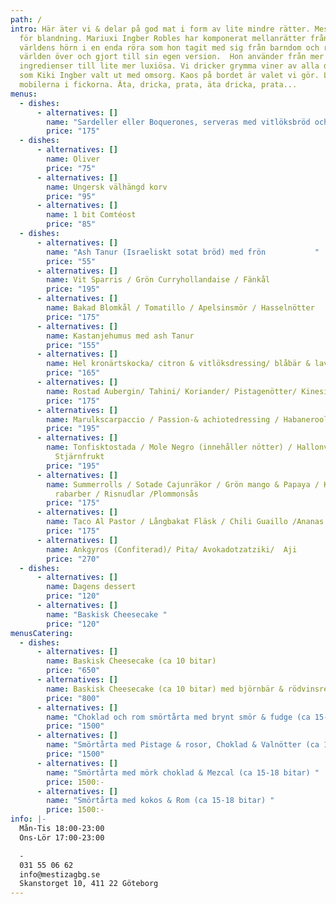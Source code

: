 ```yaml
---
path: /
intro: Här äter vi & delar på god mat i form av lite mindre rätter. Mestiza står
  för blandning. Mariuxi Ingber Robles har komponerat mellanrätter från alla
  världens hörn i en enda röra som hon tagit med sig från barndom och resor
  världen över och gjort till sin egen version.  Hon använder från mer enkla
  ingredienser till lite mer luxiösa. Vi dricker grymma viner av alla dess slag,
  som Kiki Ingber valt ut med omsorg. Kaos på bordet är valet vi gör. Lämna
  mobilerna i fickorna. Äta, dricka, prata, äta dricka, prata...
menus:
  - dishes:
      - alternatives: []
        name: "Sardeller eller Boquerones, serveras med vitlöksbröd och citron. "
        price: "175"
  - dishes:
      - alternatives: []
        name: Oliver
        price: "75"
      - alternatives: []
        name: Ungersk välhängd korv
        price: "95"
      - alternatives: []
        name: 1 bit Comtéost
        price: "85"
  - dishes:
      - alternatives: []
        name: "Ash Tanur (Israeliskt sotat bröd) med frön           "
        price: "55"
      - alternatives: []
        name: Vit Sparris / Grön Curryhollandaise / Fänkål
        price: "195"
      - alternatives: []
        name: Bakad Blomkål / Tomatillo / Apelsinsmör / Hasselnötter
        price: "175"
      - alternatives: []
        name: Kastanjehumus med ash Tanur
        price: "155"
      - alternatives: []
        name: Hel kronärtskocka/ citron & vitlöksdressing/ blåbär & lavendelmajo
        price: "165"
      - alternatives: []
        name: Rostad Aubergin/ Tahini/ Koriander/ Pistagenötter/ Kinesisk Chili
        price: "175"
      - alternatives: []
        name: Marulkscarpaccio / Passion-& achiotedressing / Habaneroolja
        price: "195"
      - alternatives: []
        name: Tonfisktostada / Mole Negro (innehåller nötter) / Hallonvinägrett /
          Stjärnfrukt
        price: "195"
      - alternatives: []
        name: Summerrolls / Sotade Cajunräkor / Grön mango & Papaya / Kimchi med
          rabarber / Risnudlar /Plommonsås
        price: "175"
      - alternatives: []
        name: Taco Al Pastor / Långbakat Fläsk / Chili Guaillo /Ananas / Koriander
        price: "175"
      - alternatives: []
        name: Ankgyros (Confiterad)/ Pita/ Avokadotzatziki/  Aji
        price: "270"
  - dishes:
      - alternatives: []
        name: Dagens dessert
        price: "120"
      - alternatives: []
        name: "Baskisk Cheesecake "
        price: "120"
menusCatering:
  - dishes:
      - alternatives: []
        name: Baskisk Cheesecake (ca 10 bitar)
        price: "650"
      - alternatives: []
        name: Baskisk Cheesecake (ca 10 bitar) med björnbär & rödvinsreduktion
        price: "800"
      - alternatives: []
        name: "Choklad och rom smörtårta med brynt smör & fudge (ca 15-18 bitar) "
        price: "1500"
      - alternatives: []
        name: "Smörtårta med Pistage & rosor, Choklad & Valnötter (ca 15-18 bitar) "
        price: "1500"
      - alternatives: []
        name: "Smörtårta med mörk choklad & Mezcal (ca 15-18 bitar) "
        price: 1500:-
      - alternatives: []
        name: "Smörtårta med kokos & Rom (ca 15-18 bitar) "
        price: 1500:-
info: |-
  Mån-Tis 18:00-23:00
  Ons-Lör 17:00-23:00

  -
  031 55 06 62
  info@mestizagbg.se
  Skanstorget 10, 411 22 Göteborg
---
```

